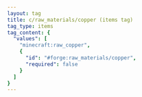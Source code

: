 ```yaml
---
layout: tag
title: c/raw_materials/copper (items tag)
tag_type: items
tag_content: {
  "values": [
    "minecraft:raw_copper",
    {
      "id": "#forge:raw_materials/copper",
      "required": false
    }
  ]
}
---
```

